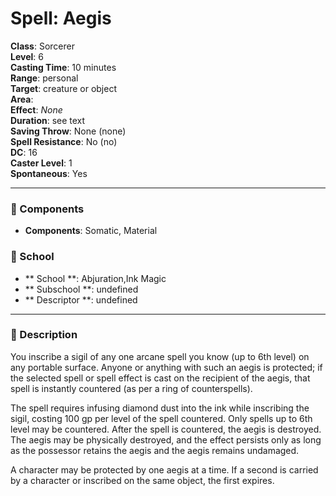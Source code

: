 
# Spell: Aegis
**Class**: Sorcerer  
**Level**: 6  
**Casting Time**: 10 minutes  
**Range**: personal  
**Target**: creature or object  
**Area**:   
**Effect**: _None_  
**Duration**: see text  
**Saving Throw**: None (none)  
**Spell Resistance**: No (no)  
**DC**: 16  
**Caster Level**: 1  
**Spontaneous**: Yes

---

### 🔮 Components
- **Components**: Somatic, Material

### 🏫 School
- ** School **: Abjuration,Ink Magic
- ** Subschool **: undefined
- ** Descriptor **: undefined
---

### 📜 Description
You inscribe a sigil of any one arcane spell you know (up to 6th level) on any portable surface. Anyone or anything with such an aegis is protected;  if the selected spell or spell effect is cast on the recipient of the aegis, that spell is instantly countered (as per a ring of counterspells).

The spell requires infusing diamond dust into the ink while inscribing the sigil, costing 100 gp per level of the spell countered. Only spells up to 6th level may be countered. After the spell is countered, the aegis is destroyed. The aegis may be physically destroyed, and the effect persists only as long as the possessor retains the aegis and the aegis remains undamaged.

A character may be protected by one aegis at a time. If a second is carried by a character or inscribed on the same object, the first expires.
